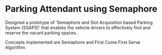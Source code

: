 # Parking Attendant using Semaphore

Designed a prototype of ‘Semaphore and Slot Acquisition based Parking 
System (SSAPS)’ that enables the vehicle drivers to effectively find and 
reserve the vacant parking spaces.

Concepts implemented are Semaphore and First Come First Serve 
Algorithm. 
